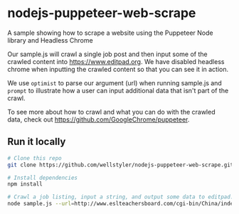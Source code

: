# nodejs-puppeteer-web-scrape
A sample showing how to scrape a website using the Puppeteer Node library and Headless Chrome

Our sample.js will crawl a single job post and then input some of the crawled content into https://www.editpad.org. We have disabled headless chrome when inputting the crawled content so that you can see it in action.

We use `optimist` to parse our argument (url) when running sample.js and `prompt` to illustrate how a user can input additional data that isn't part of the crawl.

To see more about how to crawl and what you can do with the crawled data, check out https://github.com/GoogleChrome/puppeteer.

## Run it locally

```bash
# Clone this repo
git clone https://github.com/wellstyler/nodejs-puppeteer-web-scrape.git

# Install dependencies
npm install

# Crawl a job listing, input a string, and output some data to editpad.org
node sample.js --url=http://www.eslteachersboard.com/cgi-bin/China/index.pl?read=310980
```

